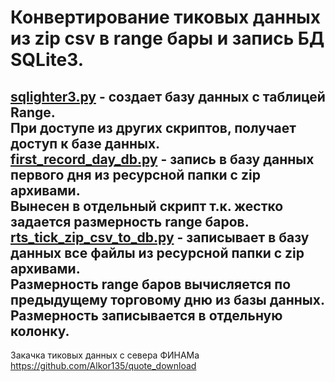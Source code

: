 # Конвертирование тиковых данных из zip csv в range бары и запись БД SQLite3.  

[sqlighter3.py](sqlighter3.py) - 
создает базу данных с таблицей Range.  
При доступе из других скриптов, получает доступ к базе данных.  
[first_record_day_db.py](first_record_day_db.py) - 
запись в базу данных первого дня из ресурсной папки c zip архивами.  
Вынесен в отдельный скрипт т.к. жестко задается размерность range баров.  
[rts_tick_zip_csv_to_db.py](old/old_rts_tick_zip_csv_to_db.py) - 
записывает в базу данных все файлы из ресурсной папки с zip архивами.  
Размерность range баров вычисляется по предыдущему торговому дню из базы данных.  
Размерность записывается в отдельную колонку.  
---
Закачка тиковых данных с севера ФИНАМа https://github.com/Alkor135/quote_download   

